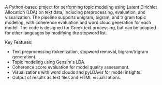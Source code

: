 A Python-based project for performing topic modeling using Latent Dirichlet Allocation (LDA) on text data, including preprocessing, evaluation, and visualization. The pipeline supports unigram, bigram, and trigram topic modeling, with coherence evaluation and word cloud generation for each model. The code is designed for Greek text processing, but can be adapted for other languages by modifying the stopword list.

Key Features:

- Text preprocessing (tokenization, stopword removal, bigram/trigram generation).
- Topic modeling using Gensim's LDA.
- Coherence score evaluation for model quality assessment.
- Visualizations with word clouds and pyLDAvis for model insights.
- Output of results as text files and HTML visualizations.
